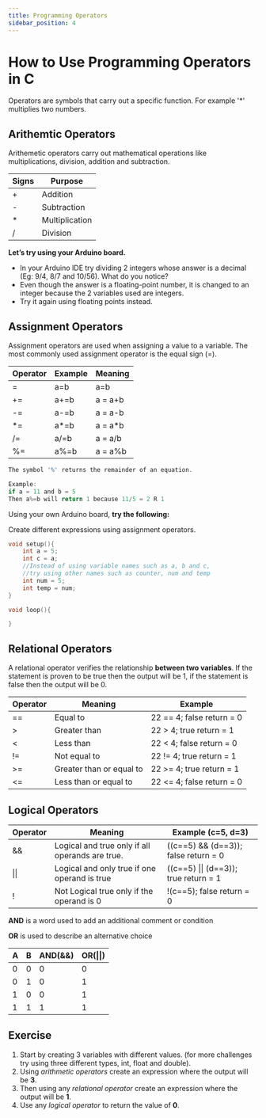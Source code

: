```yaml
---
title: Programming Operators
sidebar_position: 4
---
```


# How to Use Programming Operators in C

Operators are symbols that carry out a specific function. For example '*' multiplies two numbers.

## Arithemtic Operators
Arithemetic operators carry out mathematical operations like multiplications, division, addition and subtraction.

|Signs|Purpose|
|---|---|
|+|Addition|
|-|Subtraction|
|*|Multiplication|
|/|Division|

**Let’s try using your Arduino board.**
* In your Arduino IDE try dividing 2 integers whose answer is a decimal (Eg: 9/4, 8/7 and 10/56). What do you notice?
* Even though the answer is a floating-point number, it is changed to an integer because the 2 variables used are integers. 
* Try it again using floating points instead.

## Assignment Operators

Assignment operators are used when assigning a value to a variable. The most commonly used assignment operator is the equal sign (=).

|Operator|Example|Meaning|
|---|---|---|
|=|a=b|a=b|
|+=|a+=b|a = a+b|
|-=|a-=b|a = a-b|
|*=|a*=b|a = a*b|
|/=|a/=b|a = a/b|
|%=|a%=b|a = a%b|

```c
The symbol '%' returns the remainder of an equation.

Example:
if a = 11 and b = 5
Then a%=b will return 1 because 11/5 = 2 R 1
```

Using your own Arduino board, **try the following:**

Create different expressions using assignment operators.

```c
void setup(){
    int a = 5;
    int c = a;
    //Instead of using variable names such as a, b and c,
    //try using other names such as counter, num and temp
    int num = 5;
    int temp = num;
}

void loop(){

}
```

## Relational Operators

A relational operator verifies the relationship **between two variables**. If the statement is proven to be true then the output will be 1, if the statement is false then the output will be 0.

|Operator|Meaning|Example|
|---|---|---|
|==|Equal to|22 == 4; false return = 0|
|>|Greater than|22 > 4; true return = 1|
|<|Less than|22 < 4; false return = 0|
|!=|Not equal to|22 != 4; true return = 1|
|>=|Greater than or equal to|22 >= 4; true return = 1|
|<=|Less than or equal to|22 <= 4; false return = 0|

## Logical Operators
|Operator|Meaning|Example (c=5, d=3)|
|---|---|---|
|&&|Logical and true only if all operands are true.|((c==5) && (d==3)); false return = 0|
| \|\| |Logical and only true if one operand is true|((c==5) \|\| (d==3)); true return = 1|
|!|Not Logical true only if the operand is 0|!(c==5); false return = 0|

**AND** is a word used to add an additional comment or condition

**OR** is used to describe an alternative choice

|A|B|AND(&&)|OR(\|\|)|
|---|---|---|---|
|0|0|0|0|
|0|1|0|1|
|1|0|0|1|
|1|1|1|1|

## Exercise
1. Start by creating 3 variables with different values. (for more challenges try using three different types, int, float and double).
2. Using *arithmetic operators* create an expression where the output will be **3**. 
3. Then using any *relational operator* create an expression where the output will be **1**. 
4. Use any *logical operator* to return the value of **0**.